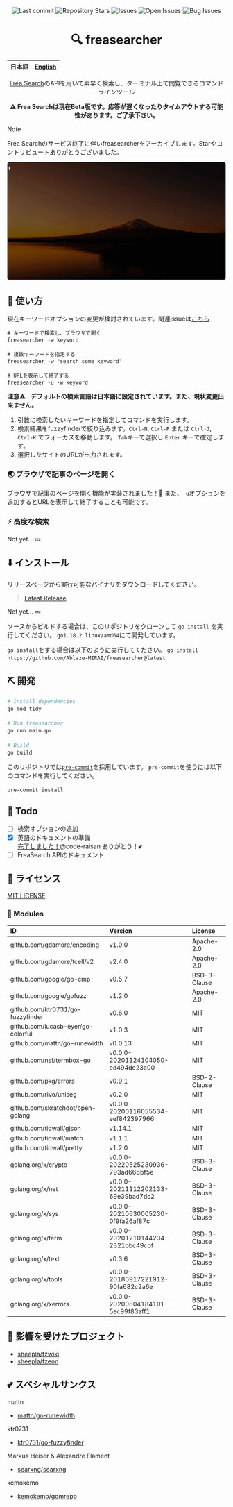 <div align="center">

![Last commit](https://img.shields.io/github/last-commit/Ablaze-MIRAI/freasearcher?style=flat-square)
![Repository Stars](https://img.shields.io/github/stars/Ablaze-MIRAI/freasearcher?style=flat-square)
![Issues](https://img.shields.io/github/issues/Ablaze-MIRAI/freasearcher?style=flat-square)
![Open Issues](https://img.shields.io/github/issues-raw/Ablaze-MIRAI/freasearcher?style=flat-square)
![Bug Issues](https://img.shields.io/github/issues/Ablaze-MIRAI/freasearcher/bug?style=flat-square)

# 🔍 freasearcher

</div>

<table>
  <thead>
    <tr>
      <th style="text-align:center">日本語</th>
      <th style="text-align:center"><a href="README.en.md">English</a></th>
    </tr>
  </thead>
</table>

<div align="center">

[Frea Search](https://freasearch.org/)のAPIを用いて素早く検索し、ターミナル上で閲覧できるコマンドラインツール

**⚠️ Frea Searchは現在Beta版です。応答が遅くなったりタイムアウトする可能性があります。ご了承下さい。**

</div>

> [!NOTE]
> Frea Searchのサービス終了に伴いfreasearcherをアーカイブします。Starやコントリビュートありがとうございました。

![実行中のgif画像](./img/t-rec.gif)

## 🚀 使い方

現在キーワードオプションの変更が検討されています。関連issueは[こちら](https://github.com/Ablaze-MIRAI/freasearcher/issues)

```
# キーワードで検索し、ブラウザで開く
freasearcher -w keyword

# 複数キーワードを指定する
freasearcher -w "search some keyword"

# URLを表示して終了する
freasearcher -u -w keyword
```

**注意⚠️ : デフォルトの検索言語は日本語に設定されています。また、現状変更出来ません。**

1. 引数に検索したいキーワードを指定してコマンドを実行します。
1. 検索結果をfuzzyfinderで絞り込みます。`Ctrl-N`, `Ctrl-P` または `Ctrl-J`, `Ctrl-K` でフォーカスを移動します。 `Tab`キーで選択し `Enter` キーで確定します。
1. 選択したサイトのURLが出力されます。

### 🌏 ブラウザで記事のページを開く

ブラウザで記事のページを開く機能が実装されました！🎉
また、`-u`オプションを追加するとURLを表示して終了することも可能です。

### ⚡ 高度な検索

Not yet... 💤

## ⬇️  インストール

リリースページから実行可能なバイナリをダウンロードしてください。

> [Latest Release]()

Not yet... 💤

ソースからビルドする場合は、このリポジトリをクローンして `go install` を実行してください。
`go1.18.2 linux/amd64`にて開発しています。

`go install`をする場合は以下のように実行してください。
`go install https://github.com/Ablaze-MIRAI/freasearcher@latest`

## ⛏️   開発

```sh
# install dependencies
go mod tidy

# Run freasearcher
go run main.go

# Build
go build
```

このリポジトリでは[`pre-commit`](https://pre-commit.com)を採用しています。
`pre-commit`を使うには以下のコマンドを実行してください。

`pre-commit install`

## 📝 Todo

- [ ] 検索オプションの追加
- [x] 英語のドキュメントの準備<br>
[完了しました！](https://github.com/Ablaze-MIRAI/freasearcher/commit/6295d8f993fe135ad90c33d96d87634d68c26c36)@code-raisan ありがとう！💕
- [ ] FreaSearch APIのドキュメント

## 📜 ライセンス

[MIT LICENSE](LICENSE)

### 🧩 Modules
|ID|Version|License|
|:---|:---|:---|
|github.com/gdamore/encoding|v1.0.0|Apache-2.0|
|github.com/gdamore/tcell/v2|v2.4.0|Apache-2.0|
|github.com/google/go-cmp|v0.5.7|BSD-3-Clause|
|github.com/google/gofuzz|v1.2.0|Apache-2.0|
|github.com/ktr0731/go-fuzzyfinder|v0.6.0|MIT|
|github.com/lucasb-eyer/go-colorful|v1.0.3|MIT|
|github.com/mattn/go-runewidth|v0.0.13|MIT|
|github.com/nsf/termbox-go|v0.0.0-20201124104050-ed494de23a00|MIT|
|github.com/pkg/errors|v0.9.1|BSD-2-Clause|
|github.com/rivo/uniseg|v0.2.0|MIT|
|github.com/skratchdot/open-golang|v0.0.0-20200116055534-eef842397966|MIT|
|github.com/tidwall/gjson|v1.14.1|MIT|
|github.com/tidwall/match|v1.1.1|MIT|
|github.com/tidwall/pretty|v1.2.0|MIT|
|golang.org/x/crypto|v0.0.0-20220525230936-793ad666bf5e|BSD-3-Clause|
|golang.org/x/net|v0.0.0-20211112202133-69e39bad7dc2|BSD-3-Clause|
|golang.org/x/sys|v0.0.0-20210630005230-0f9fa26af87c|BSD-3-Clause|
|golang.org/x/term|v0.0.0-20201210144234-2321bbc49cbf|BSD-3-Clause|
|golang.org/x/text|v0.3.6|BSD-3-Clause|
|golang.org/x/tools|v0.0.0-20180917221912-90fa682c2a6e|BSD-3-Clause|
|golang.org/x/xerrors|v0.0.0-20200804184101-5ec99f83aff1|BSD-3-Clause|

## 👏 影響を受けたプロジェクト

- [sheepla/fzwiki](https://github.com/sheepla/fzwiki)
- [sheepla/fzenn](https://github.com/sheepla/fzenn)

## 💕  スペシャルサンクス
mattn
- [mattn/go-runewidth](https://github.com/mattn/go-runewidth)

ktr0731
- [ktr0731/go-fuzzyfinder](https://github.com/ktr0731/go-fuzzyfinder)

Markus Heiser & Alexandre Flament
- [searxng/searxng](https://github.com/searxng/searxng)

kemokemo
- [kemokemo/gomrepo](https://github.com/kemokemo/gomrepo)
